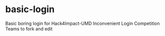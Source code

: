 # basic-login
Basic boring login for Hack4Impact-UMD Inconvenient Login Competition Teams to fork and edit
